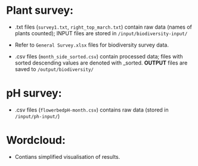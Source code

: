# Plant survey:
- .txt files (`survey1.txt`, `right_top_march.txt`) contain raw data (names of plants counted); INPUT files are stored in `/input/biodiversity-input/`
  
- Refer to `General Survey.xlsx` files for biodiversity survey data. 

- .csv files (`month_side_sorted.csv`) contain processed data; files with sorted descending values are denoted with _sorted. **OUTPUT** files are saved to `/output/biodiversity/`

# pH survey:
- .csv files (`flowerbedpH-month.csv`) contains raw data (stored in `/input/ph-input/`)

# Wordcloud:
- Contians simplified visualisation of results.
